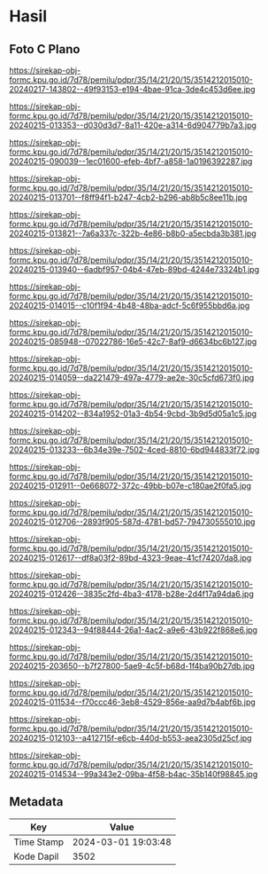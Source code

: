 # Hasil

## Foto C Plano

https://sirekap-obj-formc.kpu.go.id/7d78/pemilu/pdpr/35/14/21/20/15/3514212015010-20240217-143802--49f93153-e194-4bae-91ca-3de4c453d6ee.jpg

https://sirekap-obj-formc.kpu.go.id/7d78/pemilu/pdpr/35/14/21/20/15/3514212015010-20240215-013353--d030d3d7-8a11-420e-a314-6d904779b7a3.jpg

https://sirekap-obj-formc.kpu.go.id/7d78/pemilu/pdpr/35/14/21/20/15/3514212015010-20240215-090039--1ec01600-efeb-4bf7-a858-1a0196392287.jpg

https://sirekap-obj-formc.kpu.go.id/7d78/pemilu/pdpr/35/14/21/20/15/3514212015010-20240215-013701--f8ff94f1-b247-4cb2-b296-ab8b5c8ee11b.jpg

https://sirekap-obj-formc.kpu.go.id/7d78/pemilu/pdpr/35/14/21/20/15/3514212015010-20240215-013821--7a6a337c-322b-4e86-b8b0-a5ecbda3b381.jpg

https://sirekap-obj-formc.kpu.go.id/7d78/pemilu/pdpr/35/14/21/20/15/3514212015010-20240215-013940--6adbf957-04b4-47eb-89bd-4244e73324b1.jpg

https://sirekap-obj-formc.kpu.go.id/7d78/pemilu/pdpr/35/14/21/20/15/3514212015010-20240215-014015--c10f1f94-4b48-48ba-adcf-5c6f955bbd6a.jpg

https://sirekap-obj-formc.kpu.go.id/7d78/pemilu/pdpr/35/14/21/20/15/3514212015010-20240215-085948--07022786-16e5-42c7-8af9-d6634bc6b127.jpg

https://sirekap-obj-formc.kpu.go.id/7d78/pemilu/pdpr/35/14/21/20/15/3514212015010-20240215-014059--da221479-497a-4779-ae2e-30c5cfd673f0.jpg

https://sirekap-obj-formc.kpu.go.id/7d78/pemilu/pdpr/35/14/21/20/15/3514212015010-20240215-014202--834a1952-01a3-4b54-9cbd-3b9d5d05a1c5.jpg

https://sirekap-obj-formc.kpu.go.id/7d78/pemilu/pdpr/35/14/21/20/15/3514212015010-20240215-013233--6b34e39e-7502-4ced-8810-6bd944833f72.jpg

https://sirekap-obj-formc.kpu.go.id/7d78/pemilu/pdpr/35/14/21/20/15/3514212015010-20240215-012911--0e668072-372c-49bb-b07e-c180ae2f0fa5.jpg

https://sirekap-obj-formc.kpu.go.id/7d78/pemilu/pdpr/35/14/21/20/15/3514212015010-20240215-012706--2893f905-587d-4781-bd57-794730555010.jpg

https://sirekap-obj-formc.kpu.go.id/7d78/pemilu/pdpr/35/14/21/20/15/3514212015010-20240215-012617--df8a03f2-89bd-4323-9eae-41cf74207da8.jpg

https://sirekap-obj-formc.kpu.go.id/7d78/pemilu/pdpr/35/14/21/20/15/3514212015010-20240215-012426--3835c2fd-4ba3-4178-b28e-2d4f17a94da6.jpg

https://sirekap-obj-formc.kpu.go.id/7d78/pemilu/pdpr/35/14/21/20/15/3514212015010-20240215-012343--94f88444-26a1-4ac2-a9e6-43b922f868e6.jpg

https://sirekap-obj-formc.kpu.go.id/7d78/pemilu/pdpr/35/14/21/20/15/3514212015010-20240215-203650--b7f27800-5ae9-4c5f-b68d-1f4ba90b27db.jpg

https://sirekap-obj-formc.kpu.go.id/7d78/pemilu/pdpr/35/14/21/20/15/3514212015010-20240215-011534--f70ccc46-3eb8-4529-856e-aa9d7b4abf6b.jpg

https://sirekap-obj-formc.kpu.go.id/7d78/pemilu/pdpr/35/14/21/20/15/3514212015010-20240215-012103--a412715f-e6cb-440d-b553-aea2305d25cf.jpg

https://sirekap-obj-formc.kpu.go.id/7d78/pemilu/pdpr/35/14/21/20/15/3514212015010-20240215-014534--99a343e2-09ba-4f58-b4ac-35b140f98845.jpg


## Metadata

| Key        | Value               |
| ---------- | ------------------- |
| Time Stamp | 2024-03-01 19:03:48 |
| Kode Dapil | 3502                |



